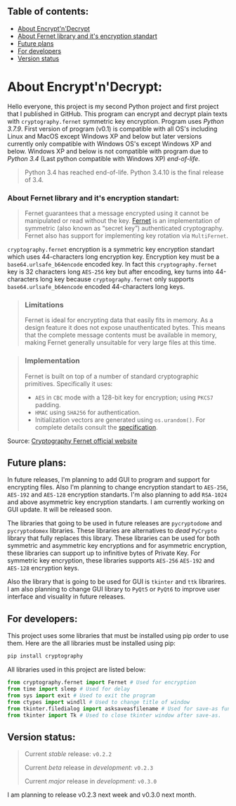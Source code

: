 ## Table of contents:
- [About Encrypt'n'Decrypt](#about-encryptndecrypt)
- [About Fernet library and it's encryption standart](#about-fernet-library-and-its-encryption-standart)
- [Future plans](#future-plans)
- [For developers](#for-developers)
- [Version status](#version-status)
# About Encrypt'n'Decrypt:
Hello everyone, this project is my second Python project and first project that I published in GitHub. This program can encrypt and decrypt plain texts with `cryptography.fernet` symmetric key encryption. Program uses *Python 3.7.9*. First version of program (v0.1) is compatible with all OS's including Linux and MacOS except Windows XP and below but later versions currently only compatible with Windows OS's except Windows XP and below. Windows XP and below is not compatible with program due to *Python 3.4* (Last python compatible with Windows XP) *end-of-life*. 

> Python 3.4 has reached end-of-life. Python 3.4.10 is the final release of 3.4.

### About **Fernet** library and it's encryption standart:
>Fernet guarantees that a message encrypted using it cannot be manipulated or read without the key. [Fernet](https://github.com/fernet/spec/) is an implementation of symmetric (also known as “secret key”) authenticated cryptography. Fernet also has support for implementing key rotation via `MultiFernet`.

`cryptography.fernet` encryption is a symmetric key encryption standart which uses 44-characters long encryption key. Encryption key must be a `base64.urlsafe_b64encode` encoded key. In fact this `cryptography.fernet` key is 32 characters long `AES-256` key but after encoding, key turns into 44-characters long key because `cryptography.fernet` only supports `base64.urlsafe_b64encode` encoded 44-characters long keys.
> ### Limitations
> Fernet is ideal for encrypting data that easily fits in memory. As a design feature it does not expose unauthenticated bytes. This means that the complete message contents must be available in memory, making Fernet generally unsuitable for very large files at this time.

> ### Implementation
> Fernet is built on top of a number of standard cryptographic primitives. Specifically it uses:
> - `AES` in `CBC` mode with a 128-bit key for encryption; using `PKCS7` padding.
> - `HMAC` using `SHA256` for authentication.
> - Initialization vectors are generated using `os.urandom()`.
> For complete details consult the [specification](https://github.com/fernet/spec/blob/master/Spec.md).

Source: [Cryptography Fernet official website](https://cryptography.io/en/latest/fernet/)

## Future plans:
In future releases, I'm planning to add GUI to program and support for encrypting files. Also I'm planning to change encryption standart to `AES-256`, `AES-192` and `AES-128` encryption standarts. I'm also planning to add `RSA-1024` and above asymmetric key encryption standarts. I am currently working on GUI update. It will be released soon.

The libraries that going to be used in future releases are `pycryptodome` and `pycryptodomex` libraries. These libraries are alternatives to *dead* `PyCrypto` library that fully replaces this library. These libraries can be used for both symmetric and asymmetric key encryptions and for asymmetric encryption, these libraries can support up to infinitive bytes of Private Key. For symmetric key encryption, these libraries supports `AES-256` `AES-192` and `AES-128` encryption keys.

Also the library that is going to be used for GUI is `tkinter` and `ttk` librarires. I am also planning to change GUI library to `PyQt5` or `PyQt6` to improve user interface and visuality in future releases.
## For developers:
This project uses some libraries that must be installed using pip order to use them. Here are the all libraries must be installed using pip:
```python
pip install cryptography
```
All libraries used in this project are listed below:
```python
from cryptography.fernet import Fernet # Used for encryption
from time import sleep # Used for delay
from sys import exit # Used to exit the program
from ctypes import windll # Used to change title of window
from tkinter.filedialog import asksaveasfilename # Used for save-as function
from tkinter import Tk # Used to close tkinter window after save-as.
```
## Version status:
>Current *stable* release: `v0.2.2`
>
>Current *beta* release in *development*: `v0.2.3`
>
>Current *major* release in *development*: `v0.3.0`

I am planning to release v0.2.3 next week and v0.3.0 next month.
